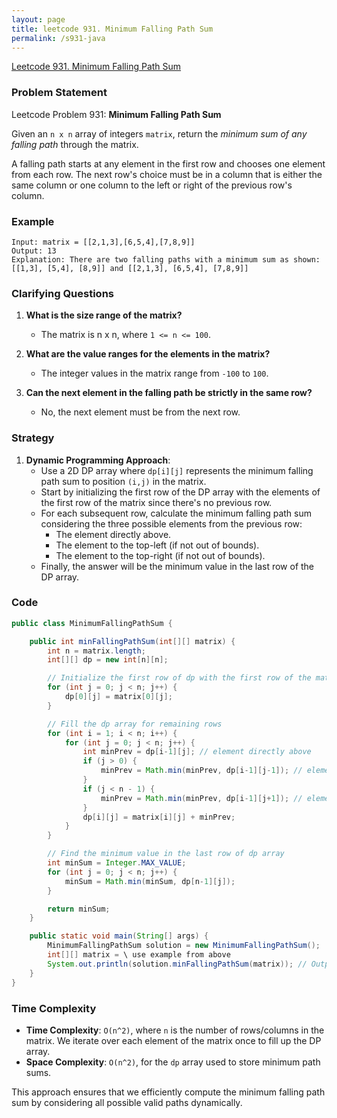 ```yaml
---
layout: page
title: leetcode 931. Minimum Falling Path Sum
permalink: /s931-java
---
```

[Leetcode 931. Minimum Falling Path Sum](https://algoadvance.github.io/algoadvance/l931)
### Problem Statement

Leetcode Problem 931: **Minimum Falling Path Sum**

Given an `n x n` array of integers `matrix`, return the *minimum sum of any falling path* through the matrix.

A falling path starts at any element in the first row and chooses one element from each row. The next row's choice must be in a column that is either the same column or one column to the left or right of the previous row's column.

### Example

```text
Input: matrix = [[2,1,3],[6,5,4],[7,8,9]]
Output: 13
Explanation: There are two falling paths with a minimum sum as shown:
[[1,3], [5,4], [8,9]] and [[2,1,3], [6,5,4], [7,8,9]]
```

### Clarifying Questions

1. **What is the size range of the matrix?**
   - The matrix is n x n, where `1 <= n <= 100`.

2. **What are the value ranges for the elements in the matrix?**
   - The integer values in the matrix range from `-100` to `100`.

3. **Can the next element in the falling path be strictly in the same row?**
   - No, the next element must be from the next row.

### Strategy

1. **Dynamic Programming Approach**:
   - Use a 2D DP array where `dp[i][j]` represents the minimum falling path sum to position `(i,j)` in the matrix.
   - Start by initializing the first row of the DP array with the elements of the first row of the matrix since there's no previous row.
   - For each subsequent row, calculate the minimum falling path sum considering the three possible elements from the previous row:
     - The element directly above.
     - The element to the top-left (if not out of bounds).
     - The element to the top-right (if not out of bounds).
   - Finally, the answer will be the minimum value in the last row of the DP array.

### Code

```java
public class MinimumFallingPathSum {

    public int minFallingPathSum(int[][] matrix) {
        int n = matrix.length;
        int[][] dp = new int[n][n];

        // Initialize the first row of dp with the first row of the matrix
        for (int j = 0; j < n; j++) {
            dp[0][j] = matrix[0][j];
        }

        // Fill the dp array for remaining rows
        for (int i = 1; i < n; i++) {
            for (int j = 0; j < n; j++) {
                int minPrev = dp[i-1][j]; // element directly above
                if (j > 0) {
                    minPrev = Math.min(minPrev, dp[i-1][j-1]); // element from top-left (if in range)
                }
                if (j < n - 1) {
                    minPrev = Math.min(minPrev, dp[i-1][j+1]); // element from top-right (if in range)
                }
                dp[i][j] = matrix[i][j] + minPrev;
            }
        }

        // Find the minimum value in the last row of dp array
        int minSum = Integer.MAX_VALUE;
        for (int j = 0; j < n; j++) {
            minSum = Math.min(minSum, dp[n-1][j]);
        }

        return minSum;
    }

    public static void main(String[] args) {
        MinimumFallingPathSum solution = new MinimumFallingPathSum();
        int[][] matrix = \ use example from above
        System.out.println(solution.minFallingPathSum(matrix)); // Output: 13
    }
}
```

### Time Complexity

- **Time Complexity**: `O(n^2)`, where `n` is the number of rows/columns in the matrix. We iterate over each element of the matrix once to fill up the DP array.
- **Space Complexity**: `O(n^2)`, for the `dp` array used to store minimum path sums.

This approach ensures that we efficiently compute the minimum falling path sum by considering all possible valid paths dynamically.